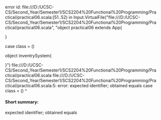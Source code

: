 error id: file:///D:/UCSC-CS/Second_Year/Semester1/SCS2204%20Functional%20Programming/Practical/practical06.scala:[51..52) in Input.VirtualFile("file:///D:/UCSC-CS/Second_Year/Semester1/SCS2204%20Functional%20Programming/Practical/practical06.scala", "object practical06 extends App{

}

case class = ()

object inventrySystem{

}")
file:///D:/UCSC-CS/Second_Year/Semester1/SCS2204%20Functional%20Programming/Practical/practical06.scala
file:///D:/UCSC-CS/Second_Year/Semester1/SCS2204%20Functional%20Programming/Practical/practical06.scala:5: error: expected identifier; obtained equals
case class = ()
           ^
#### Short summary: 

expected identifier; obtained equals